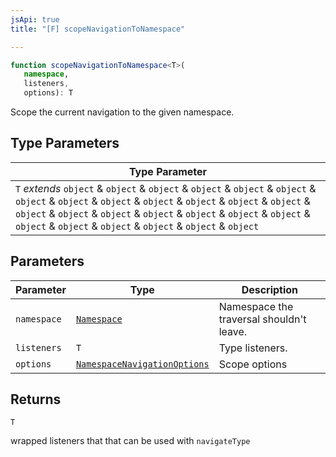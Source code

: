 ```yaml
---
jsApi: true
title: "[F] scopeNavigationToNamespace"

---
```

```ts
function scopeNavigationToNamespace<T>(
   namespace, 
   listeners, 
   options): T
```

Scope the current navigation to the given namespace.

## Type Parameters

| Type Parameter |
| ------ |
| `T` *extends* `object` & `object` & `object` & `object` & `object` & `object` & `object` & `object` & `object` & `object` & `object` & `object` & `object` & `object` & `object` & `object` & `object` & `object` & `object` & `object` & `object` & `object` & `object` & `object` & `object` & `object` |

## Parameters

| Parameter | Type | Description |
| ------ | ------ | ------ |
| `namespace` | [`Namespace`](../interfaces/Namespace.md) | Namespace the traversal shouldn't leave. |
| `listeners` | `T` | Type listeners. |
| `options` | [`NamespaceNavigationOptions`](../interfaces/NamespaceNavigationOptions.md) | Scope options |

## Returns

`T`

wrapped listeners that that can be used with `navigateType`
